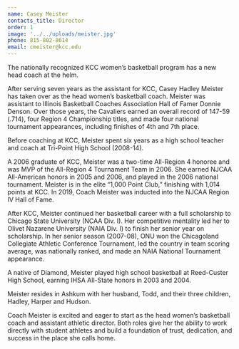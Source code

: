 ```yaml
---
name: Casey Meister
contacts_title: Director
order: 1
image: '../../uploads/meister.jpg'
phone: 815-802-8614
email: cmeister@kcc.edu
---
```


The nationally recognized KCC women’s basketball program has a new head coach at the helm. 

After serving seven years as the assistant for KCC, Casey Hadley Meister has taken over as the head women’s basketball coach. Meister was assistant to Illinois Basketball Coaches Association Hall of Famer Donnie Denson. Over those years, the Cavaliers earned an overall record of 147-59 (.714), four Region 4 Championship titles, and made four national tournament appearances, including finishes of 4th and 7th place.

Before coaching at KCC, Meister spent six years as a high school teacher and coach at Tri-Point High School (2008-14). 

A 2006 graduate of KCC, Meister was a two-time All-Region 4 honoree and was MVP of the All-Region 4 Tournament Team in 2006. She earned NJCAA All-American honors in 2005 and 2006, and played in the 2006 national tournament. Meister is in the elite “1,000 Point Club,” finishing with 1,014 points at KCC. In 2019, Coach Meister was inducted into the NJCAA Region IV Hall of Fame.

After KCC, Meister continued her basketball career with a full scholarship to Chicago State University (NCAA Div. I). Her competitive mentality led her to Olivet Nazarene University (NAIA Div. I) to finish her senior year on scholarship. In her senior season (2007-08), ONU won the Chicagoland Collegiate Athletic Conference Tournament, led the country in team scoring average, was nationally ranked, and made an NAIA National Tournament appearance. 

A native of Diamond, Meister played high school basketball at Reed-Custer High School, earning IHSA All-State honors in 2003 and 2004. 

Meister resides in Ashkum with her husband, Todd, and their three children, Hadley, Harper and Hudson. 

Coach Meister is excited and eager to start as the head women’s basketball coach and assistant athletic director. Both roles give her the ability to work directly with student athletes and build a foundation of trust, dedication, and success in the place she calls home.
